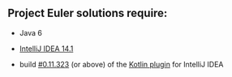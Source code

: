 ## Project Euler solutions require:

 * Java 6

 * [IntelliJ IDEA 14.1](https://confluence.jetbrains.com/display/IDEADEV/EAP)

 * build [#0.11.323](https://teamcity.jetbrains.com/repository/download/bt345/431980:id/kotlin-plugin-0.11.323.zip) (or above) 
 of the [Kotlin plugin](http://teamcity.jetbrains.com/viewType.html?buildTypeId=bt345) for IntelliJ IDEA
